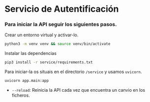 # Servicio de Autentificación

### Para iniciar la API seguir los siguientes pasos.

Crear un entorno virtual y activar-lo.

```sh
python3 -m venv venv && source venv/bin/activate
```

Instalar las dependencias

```sh
pip3 install -r service/requirements.txt
```

Para iniciar-la os situais en el directorio `/service` y usamos `uvicorn`.

```sh
uvicorn app.main:app
```

- `--reload`: Reinicia la API cada vez que encuentra un canvio en los ficheros.
